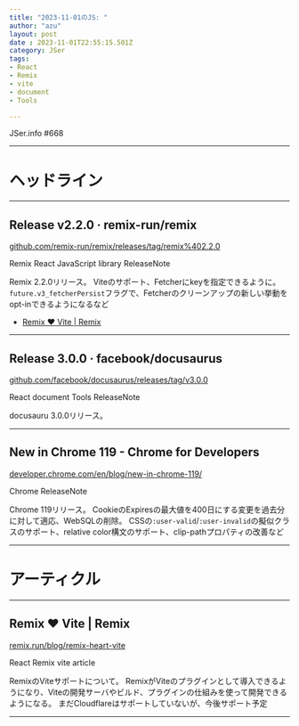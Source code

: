 ```yaml
---
title: "2023-11-01のJS: "
author: "azu"
layout: post
date : 2023-11-01T22:55:15.501Z
category: JSer
tags:
- React
- Remix
- vite
- document
- Tools

---
```


JSer.info #668

----

<h1 class="site-genre">ヘッドライン</h1>

----

## Release v2.2.0 · remix-run/remix
[github.com/remix-run/remix/releases/tag/remix%402.2.0](https://github.com/remix-run/remix/releases/tag/remix%402.2.0 "Release v2.2.0 · remix-run/remix")
<p class="jser-tags jser-tag-icon"><span class="jser-tag">Remix</span> <span class="jser-tag">React</span> <span class="jser-tag">JavaScript</span> <span class="jser-tag">library</span> <span class="jser-tag">ReleaseNote</span></p>

Remix 2.2.0リリース。
Viteのサポート、Fetcherにkeyを指定できるように。
`future.v3_fetcherPersist`フラグで、Fetcherのクリーンアップの新しい挙動をopt-inできるようになるなど

- [Remix ❤️ Vite | Remix](https://remix.run/blog/remix-heart-vite "Remix ❤️ Vite | Remix")

----

## Release 3.0.0 · facebook/docusaurus
[github.com/facebook/docusaurus/releases/tag/v3.0.0](https://github.com/facebook/docusaurus/releases/tag/v3.0.0 "Release 3.0.0 · facebook/docusaurus")
<p class="jser-tags jser-tag-icon"><span class="jser-tag">React</span> <span class="jser-tag">document</span> <span class="jser-tag">Tools</span> <span class="jser-tag">ReleaseNote</span></p>

docusauru 3.0.0リリース。


----

## New in Chrome 119 - Chrome for Developers
[developer.chrome.com/en/blog/new-in-chrome-119/](https://developer.chrome.com/en/blog/new-in-chrome-119/ "New in Chrome 119 - Chrome for Developers")
<p class="jser-tags jser-tag-icon"><span class="jser-tag">Chrome</span> <span class="jser-tag">ReleaseNote</span></p>

Chrome 119リリース。
CookieのExpiresの最大値を400日にする変更を過去分に対して適応、WebSQLの削除。
CSSの`:user-valid`/`:user-invalid`の擬似クラスのサポート、relative color構文のサポート、clip-pathプロパティの改善など


----
<h1 class="site-genre">アーティクル</h1>

----

## Remix ❤️ Vite | Remix
[remix.run/blog/remix-heart-vite](https://remix.run/blog/remix-heart-vite "Remix ❤️ Vite | Remix")
<p class="jser-tags jser-tag-icon"><span class="jser-tag">React</span> <span class="jser-tag">Remix</span> <span class="jser-tag">vite</span> <span class="jser-tag">article</span></p>

RemixのViteサポートについて。
RemixがViteのプラグインとして導入できるようになり、Viteの開発サーバやビルド、プラグインの仕組みを使って開発できるようになる。
まだCloudflareはサポートしていないが、今後サポート予定


----
